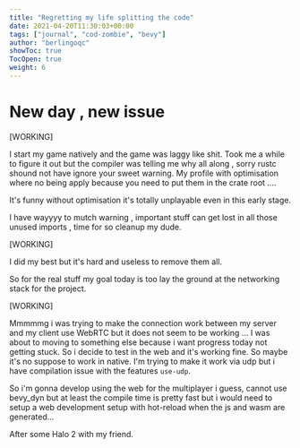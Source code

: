 ```yaml
---
title: "Regretting my life splitting the code"
date: 2021-04-20T11:30:03+00:00
tags: ["journal", "cod-zombie", "bevy"]
author: "berlingoqc"
showToc: true
TocOpen: true
weight: 6
---
```


# New day , new issue

[WORKING]

I start my game natively and the game was laggy like shit.
Took me a while to figure it out but the compiler was telling
me why all along , sorry rustc shound not have ignore your
sweet warning. My profile with optimisation where no being
apply because you need to put them in the crate root ....

It's funny without optimisation it's totally unplayable even
in this early stage.

I have wayyyy to mutch warning , important stuff can get lost
in all those unused imports , time for so cleanup my dude.


[WORKING]

I did my best but it's hard and useless to remove them all.

So for the real stuff my goal today is too lay the ground
at the networking stack for the project.

[WORKING]

Mmmmmg i was trying to make the connection work between
my server and my client use WebRTC but it does not seem
to be working ... I was about to moving to something else
because i want progress today not getting stuck. So i
decide to test in the web and it's working fine. So
maybe it's no suppose to work in native. I'm trying
to make it work via udp but i have compilation issue
with the features `use-udp`.

So i'm gonna develop using the web for the multiplayer i guess,
cannot use bevy_dyn but at least the compile time is pretty
fast but i would need to setup a web development setup
with hot-reload when the js and wasm are generated...

After some Halo 2 with my friend.
